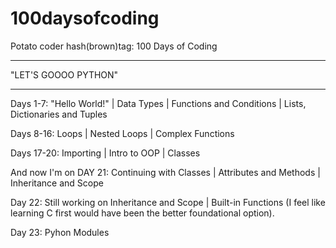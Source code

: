 # 100daysofcoding

Potato coder hash(brown)tag: 100 Days of Coding

********************

"LET'S GOOOO PYTHON"
********************
Days 1-7: "Hello World!"  |  Data Types  |  Functions and Conditions  |  Lists, Dictionaries and Tuples

Days 8-16: Loops  |  Nested Loops  | Complex Functions  

Days 17-20:  Importing |  Intro to OOP  |  Classes

And now I'm on DAY 21: Continuing with Classes  | Attributes and Methods  |  Inheritance and Scope

Day 22: Still working on Inheritance and Scope | Built-in Functions (I feel like learning C first would have been the better foundational option). 

Day 23: Pyhon Modules
